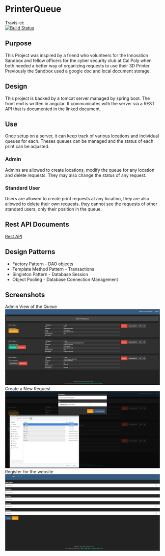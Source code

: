 # PrinterQueue
Travis-ci:     
[![Build Status](https://travis-ci.org/cpe305/fall2016-project-johnnicholson.svg?branch=master)](https://travis-ci.org/cpe305/fall2016-project-johnnicholson)

## Purpose
This Project was inspired by a friend who volunteers for the Innovation Sandbox
and fellow officers for the cyber security club at Cal Poly when both needed
a better way of organizing requests to use their 3D Printer. Previously the
Sandbox used a google doc and local document storage.

## Design
This project is backed by a tomcat server managed by spring boot. The front
end is written in angular. It communicates with the server via a REST API that
is documented in the linked document.

## Use
Once setup on a server, it can keep track of various locations and individual
queues for each. Theses queues can be managed and the status of each print can
be adjusted. 

### Admin
Admins are allowed to create locations, modify the queue for any location and 
delete requests. They may also change the status of any request. 

### Standard User
Users are allowed to create print requests at any location, they are also
allowed to delete their own requests. they cannot see the requests of other 
standard users, only their position in the queue.

## Rest API Documents
[Rest API](docs/3DPrinterQueue.md)

## Design Patterns
* Factory Pattern - DAO objects
* Template Method Pattern - Transactions
* Singleton Pattern - Database Session
* Object Pooling - Database Connection Management


## Screenshots
Admin View of the Queue
![one](Screenshots/Selection_004.png)
Create a New Request
![two](Screenshots/Selection_005.png)
Register for the website
![three](Screenshots/Selection_006.png)

